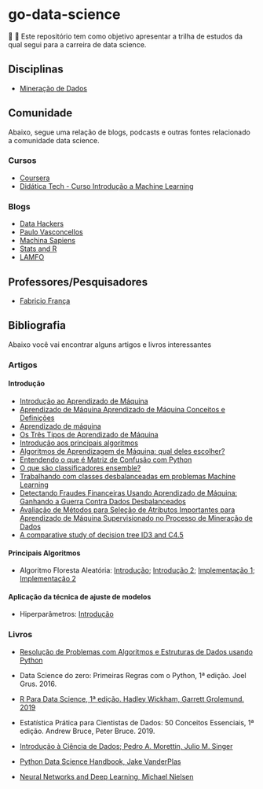 # go-data-science
:school_satchel: :rocket: Este repositório tem como objetivo apresentar a trilha de estudos da qual segui para a carreira de data science.

## Disciplinas 

- [Mineração de Dados](http://professor.ufabc.edu.br/~ronaldo.prati/DataMining/)

## Comunidade

Abaixo, segue uma relação de blogs, podcasts e outras fontes relacionado a comunidade data science.

### Cursos

- [Coursera](https://pt.coursera.org/specializations/jhu-data-science)
- [Didática Tech - Curso Introdução a Machine Learning](https://www.youtube.com/watch?v=ID5Ui22F8HQ&list=PLyqOvdQmGdTSqkutrKDaVJlEv-ui1MyK4)

### Blogs

- [Data Hackers](https://medium.com/data-hackers)
- [Paulo Vasconcellos](https://paulovasconcellos.com.br)
- [Machina Sapiens](https://medium.com/machina-sapiens)
- [Stats and R](https://www.statsandr.com/blog/)
- [LAMFO](https://lamfo-unb.github.io/)

## Professores/Pesquisadores

- [Fabricio França](https://folivetti.github.io)

## Bibliografia

Abaixo você vai encontrar alguns artigos e livros interessantes

### Artigos

#### Introdução

- [Introdução ao Aprendizado de Máquina](https://medium.com/@avinicius.adorno/introdu%C3%A7%C3%A3o-a-aprendizado-de-m%C3%A1quina-e39ec5ef459b)
- [Aprendizado de Máquina Aprendizado de Máquina Conceitos e Definições](http://dcm.ffclrp.usp.br/~augusto/teaching/ami/AM-I-Conceitos-Definicoes.pdf)
- [Aprendizado de máquina](https://stanford.edu/~shervine/l/pt/teaching/cs-229/)
- [Os Três Tipos de Aprendizado de Máquina](https://lamfo-unb.github.io/2017/07/27/tres-tipos-am/)
- [Introdução aos principais algoritmos](https://medium.com/@cristianofurquim/10-algoritmos-de-aprendizagem-de-m%C3%A1quinas-machine-learning-que-voc%C3%AA-precisa-saber-c49f9eefe319)
- [Algoritmos de Aprendizagem de Máquina: qual deles escolher?](https://medium.com/machina-sapiens/algoritmos-de-aprendizagem-de-m%C3%A1quina-qual-deles-escolher-67040ad68737)
- [Entendendo o que é Matriz de Confusão com Python](https://medium.com/data-hackers/entendendo-o-que-%C3%A9-matriz-de-confus%C3%A3o-com-python-114e683ec509)
- [O que são classificadores ensemble?](https://lamfo-unb.github.io/2017/09/27/BaggingVsBoosting/)
- [Trabalhando com classes desbalanceadas em problemas Machine Learning](https://medium.com/@tatianaesc/trabalhando-com-classes-desbalanceadas-em-problemas-machine-learning-29ee8db4a049)
- [Detectando Fraudes Financeiras Usando Aprendizado de Máquina: Ganhando a Guerra Contra Dados Desbalanceados](https://medium.com/ensina-ai/detectando-fraudes-financeiras-usando-aprendizado-de-m%C3%A1quina-ganhando-a-guerra-contra-dados-3280893d09cb)
- [Avaliação de Métodos para Seleção de Atributos Importantes para Aprendizado de Máquina Supervisionado no Processo de Mineração de Dados](http://sites.labic.icmc.usp.br/aparmezan/publications/pdf/BIBLIOTECA_000_RT_002.pdf)
- [A comparative study of decision tree ID3 and C4.5](https://saiconference.com/Downloads/SpecialIssueNo10/Paper_3-A_comparative_study_of_decision_tree_ID3_and_C4.5.pdf)

#### Principais Algoritmos 

- Algoritmo Floresta Aleatória: [Introdução](https://medium.com/machina-sapiens/o-algoritmo-da-floresta-aleat%C3%B3ria-3545f6babdf8); [Introdução 2](http://web.tecnico.ulisboa.pt/ana.freitas/bioinformatics.ath.cx/bioinformatics.ath.cx/indexf23d.html?id); [Implementação 1](https://www.mql5.com/pt/articles/3856); [Implementação 2](https://www.vooo.pro/insights/um-tutorial-completo-sobre-a-modelagem-baseada-em-tree-arvore-do-zero-em-r-python/)

#### Aplicação da técnica de ajuste de modelos

- Hiperparâmetros: [Introdução](https://medium.com/data-hackers/otimizando-os-hiperpar%C3%A2metros-621de5e9be37)

### Livros

- [Resolução de Problemas com Algoritmos e Estruturas de Dados usando Python](https://panda.ime.usp.br/panda/static/pythonds_pt/index.html)

- Data Science do zero: Primeiras Regras com o Python, 1ª edição. Joel Grus. 2016.

- [R Para Data Science, 1ª edição.  Hadley Wickham, Garrett Grolemund. 2019](https://r4ds.had.co.nz/)

- Estatística Prática para Cientistas de Dados: 50 Conceitos Essenciais, 1ª edição. Andrew Bruce, Peter Bruce. 2019.

- [Introdução à Ciência de Dados; Pedro A. Morettin, Julio M. Singer](hhttps://www.ime.usp.br/~jmsinger/MorettinSinger/cdados2020jun21.pdf)

- [Python Data Science Handbook, Jake VanderPlas](https://jakevdp.github.io/PythonDataScienceHandbook/)

- [Neural Networks and Deep Learning, Michael Nielsen](http://neuralnetworksanddeeplearning.com/)
